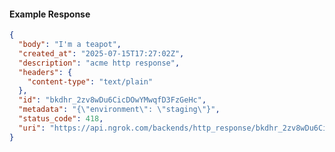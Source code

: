 <!-- Code generated for API Clients. DO NOT EDIT. -->

#### Example Response

```json
{
  "body": "I'm a teapot",
  "created_at": "2025-07-15T17:27:02Z",
  "description": "acme http response",
  "headers": {
    "content-type": "text/plain"
  },
  "id": "bkdhr_2zv8wDu6CicDOwYMwqfD3FzGeHc",
  "metadata": "{\"environment\": \"staging\"}",
  "status_code": 418,
  "uri": "https://api.ngrok.com/backends/http_response/bkdhr_2zv8wDu6CicDOwYMwqfD3FzGeHc"
}
```
